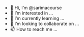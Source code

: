 - 👋 Hi, I’m @sarimacourse
- 👀 I’m interested in ...
- 🌱 I’m currently learning ...
- 💞️ I’m looking to collaborate on ...
- 📫 How to reach me ...

<!---
sarimacourse/sarimacourse is a ✨ special ✨ repository because its `README.md` (this file) appears on your GitHub profile.
You can click the Preview link to take a look at your changes.
--->
